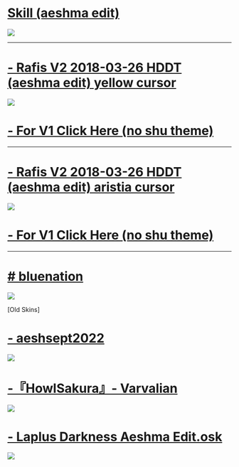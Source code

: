 # [Skill (aeshma edit)](https://drive.google.com/file/d/130apcXbbjWjYhRwdTWJUCQR23bjzIGtk/view?usp=sharing)
![](https://osu.ppy.sh/ss/19283034/aa00)


----------------------------------------------------------------


# [- Rafis V2 2018-03-26 HDDT (aeshma edit) yellow cursor](https://drive.google.com/file/d/1YpDSdCyxTICG-CaiCahWbtULYERIjihE/view?usp=sharing)
![](https://osu.ppy.sh/ss/19272778/60b3)
# [- For V1 Click Here (no shu theme)](https://drive.google.com/file/d/1Y4qIWN1H-5rFWB8bgi30xAWuKtmhqDKk/view?usp=drive_link)


----------------------------------------------------------------


# [- Rafis V2 2018-03-26 HDDT (aeshma edit) aristia cursor](https://drive.google.com/file/d/1B7Rb3G1Iq6bt8NKrZfjsSbvcGzbmQS_7/view?usp=sharing)
![](https://osu.ppy.sh/ss/19272782/b05c)
# [- For V1 Click Here (no shu theme)](https://drive.google.com/file/d/1LMysGKDG8ejzddrG1W0vZDqqtS3yS3eo/view?usp=drive_link)


----------------------------------------------------------------



# [# bluenation](https://drive.google.com/file/d/1sKZadEjdUoCm25864d6izqvBpp_y8_J8/view?usp=sharing)
![](https://osu.ppy.sh/ss/19272719/b41c)


[Old Skins]

# [- aeshsept2022](https://drive.google.com/file/d/1FSJ2Xcmnw4oOBPVr0xouql0kklb-nd8I/view?usp=sharing)
![](https://osu.ppy.sh/ss/18101458/4282)

# [-『HowlSakura』- Varvalian](https://drive.google.com/file/d/1YontctQxL5fcUreiZ-HUpkSo0q_GOcYd/view?usp=sharing)
![](https://osu.ppy.sh/ss/18101467/df03)

# [- Laplus Darkness Aeshma Edit.osk](https://drive.google.com/file/d/1TdeOIs7Zr2UY2eBtKOAwjAO4J67wSVPy/view?usp=sharing)
![](https://osu.ppy.sh/ss/18101485/0d79)
